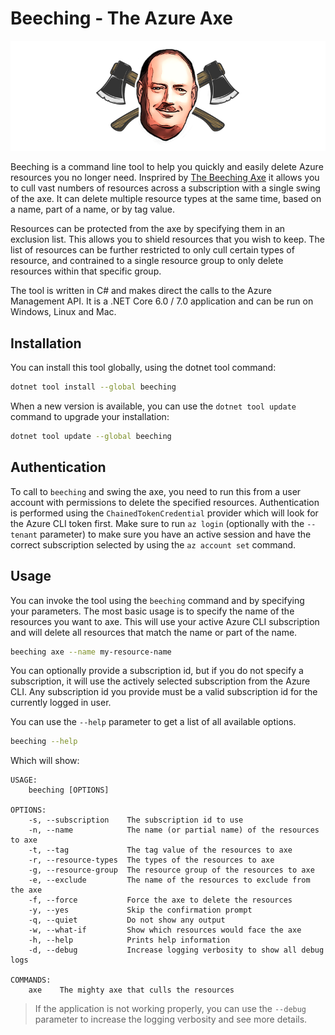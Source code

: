 # Beeching - The Azure Axe

![Beeching](resources/images/logo_small.png)

Beeching is a command line tool to help you quickly and easily delete Azure resources you no longer need. Insprired by [The Beeching Axe](https://blog.nationalarchives.gov.uk/the-beeching-axe/) it allows you to cull vast numbers of resources across a subscription with a single swing of the axe. It can delete multiple resource types at the same time, based on a name, part of a name, or by tag value.

Resources can be protected from the axe by specifying them in an exclusion list. This allows you to shield resources that you wish to keep. The list of resources can be further restricted to only cull certain types of resource, and contrained to a single resource group to only delete resources within that specific group.

The tool is written in C# and makes direct the calls to the Azure Management API. It is a .NET Core 6.0 / 7.0 application and can be run on Windows, Linux and Mac.

## Installation

You can install this tool globally, using the dotnet tool command:

```bash
dotnet tool install --global beeching 
```

When a new version is available, you can use the `dotnet tool update` command to upgrade your installation:

```bash
dotnet tool update --global beeching 
```

## Authentication

To call to `beeching` and swing the axe, you need to run this from a user account with permissions to delete the specified resources. Authentication is performed using the `ChainedTokenCredential` provider which will look for the Azure CLI token first. Make sure to run `az login` (optionally with the `--tenant` parameter) to make sure you have an active session and have the correct subscription selected by using the `az account set` command.

## Usage

You can invoke the tool using the `beeching` command and by specifying your parameters. The most basic usage is to specify the name of the resources you want to axe. This will use your active Azure CLI subscription and will delete all resources that match the name or part of the name.

```bash
beeching axe --name my-resource-name
```

You can optionally provide a subscription id, but if you do not specify a subscription, it will use the actively selected subscription from the Azure CLI. Any subscription id you provide must be a valid subscription id for the currently logged in user.

You can use the `--help` parameter to get a list of all available options.

```bash
beeching --help
```

Which will show:

```
USAGE:
    beeching [OPTIONS]

OPTIONS:
    -s, --subscription    The subscription id to use
    -n, --name            The name (or partial name) of the resources to axe
    -t, --tag             The tag value of the resources to axe
    -r, --resource-types  The types of the resources to axe
    -g, --resource-group  The resource group of the resources to axe
    -e, --exclude         The name of the resources to exclude from the axe
    -f, --force           Force the axe to delete the resources
    -y, --yes             Skip the confirmation prompt
    -q, --quiet           Do not show any output
    -w, --what-if         Show which resources would face the axe
    -h, --help            Prints help information
    -d, --debug           Increase logging verbosity to show all debug logs

COMMANDS:
    axe    The mighty axe that culls the resources
```

> If the application is not working properly, you can use the `--debug` parameter to increase the logging verbosity and see more details.
